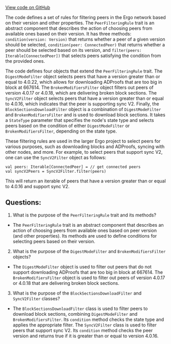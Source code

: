 [View code on GitHub](https://github.com/ergoplatform/ergo/src/main/scala/org/ergoplatform/network/PeerFilteringRule.scala)

The code defines a set of rules for filtering peers in the Ergo network based on their version and other properties. The `PeerFilteringRule` trait is an abstract component that describes the action of choosing peers from available ones based on their version. It has three methods: `condition(version: Version)` that returns whether a peer of a given version should be selected, `condition(peer: ConnectedPeer)` that returns whether a peer should be selected based on its version, and `filter(peers: Iterable[ConnectedPeer])` that selects peers satisfying the condition from the provided ones.

The code defines four objects that extend the `PeerFilteringRule` trait. The `DigestModeFilter` object selects peers that have a version greater than or equal to 4.0.22, which allows for downloading ADProofs that are too big in block at 667614. The `BrokenModifiersFilter` object filters out peers of version 4.0.17 or 4.0.18, which are delivering broken block sections. The `SyncV2Filter` object selects peers that have a version greater than or equal to 4.0.16, which indicates that the peer is supporting sync V2. Finally, the `BlockSectionsDownloadFilter` object is a combination of `DigestModeFilter` and `BrokenModifiersFilter` and is used to download block sections. It takes a `StateType` parameter that specifies the node's state type and selects peers based on the condition of either `DigestModeFilter` or `BrokenModifiersFilter`, depending on the state type.

These filtering rules are used in the larger Ergo project to select peers for various purposes, such as downloading blocks and ADProofs, syncing with other nodes, and more. For example, to select peers that support sync V2, one can use the `SyncV2Filter` object as follows:

```
val peers: Iterable[ConnectedPeer] = // get connected peers
val syncV2Peers = SyncV2Filter.filter(peers)
```

This will return an iterable of peers that have a version greater than or equal to 4.0.16 and support sync V2.
## Questions: 
 1. What is the purpose of the `PeerFilteringRule` trait and its methods?
- The `PeerFilteringRule` trait is an abstract component that describes an action of choosing peers from available ones based on peer version (and other properties). Its methods are used to define conditions for selecting peers based on their version.

2. What is the purpose of the `DigestModeFilter` and `BrokenModifiersFilter` objects?
- The `DigestModeFilter` object is used to filter out peers that do not support downloading ADProofs that are too big in block at 667614. The `BrokenModifiersFilter` object is used to filter out peers of version 4.0.17 or 4.0.18 that are delivering broken block sections.

3. What is the purpose of the `BlockSectionsDownloadFilter` and `SyncV2Filter` classes?
- The `BlockSectionsDownloadFilter` class is used to filter peers to download block sections, combining `DigestModeFilter` and `BrokenModifiersFilter`. Its `condition` method checks the state type and applies the appropriate filter. The `SyncV2Filter` class is used to filter peers that support sync V2. Its `condition` method checks the peer version and returns true if it is greater than or equal to version 4.0.16.